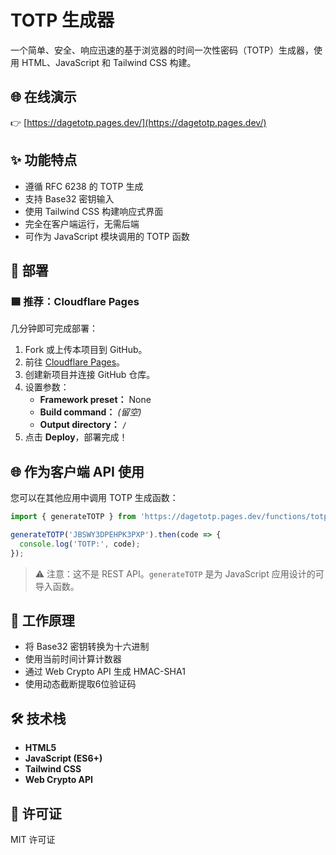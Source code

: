# TOTP 生成器

一个简单、安全、响应迅速的基于浏览器的时间一次性密码（TOTP）生成器，使用 HTML、JavaScript 和 Tailwind CSS 构建。

## 🌐 在线演示

👉 [https://dagetotp.pages.dev/](https://dagetotp.pages.dev/)

## ✨ 功能特点

- 遵循 RFC 6238 的 TOTP 生成
- 支持 Base32 密钥输入
- 使用 Tailwind CSS 构建响应式界面
- 完全在客户端运行，无需后端
- 可作为 JavaScript 模块调用的 TOTP 函数

## 🚀 部署

### 🟦 推荐：Cloudflare Pages

几分钟即可完成部署：

1. Fork 或上传本项目到 GitHub。
2. 前往 [Cloudflare Pages](https://pages.cloudflare.com/)。
3. 创建新项目并连接 GitHub 仓库。
4. 设置参数：
   - **Framework preset：** None  
   - **Build command：** _(留空)_  
   - **Output directory：** `/`
5. 点击 **Deploy**，部署完成！

## 🌐 作为客户端 API 使用

您可以在其他应用中调用 TOTP 生成函数：

```js
import { generateTOTP } from 'https://dagetotp.pages.dev/functions/totpapi.js';

generateTOTP('JBSWY3DPEHPK3PXP').then(code => {
  console.log('TOTP:', code);
});
```

> ⚠️ 注意：这不是 REST API。`generateTOTP` 是为 JavaScript 应用设计的可导入函数。

## 🔐 工作原理

- 将 Base32 密钥转换为十六进制
- 使用当前时间计算计数器
- 通过 Web Crypto API 生成 HMAC-SHA1
- 使用动态截断提取6位验证码

## 🛠 技术栈

- **HTML5**
- **JavaScript (ES6+)**
- **Tailwind CSS**
- **Web Crypto API**

## 📜 许可证

MIT 许可证
